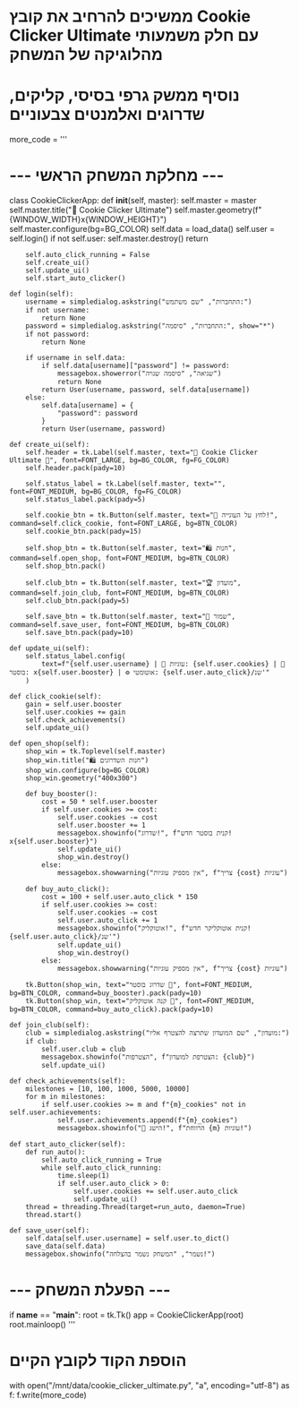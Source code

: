 # ממשיכים להרחיב את קובץ Cookie Clicker Ultimate עם חלק משמעותי מהלוגיקה של המשחק
# נוסיף ממשק גרפי בסיסי, קליקים, שדרוגים ואלמנטים צבעוניים

more_code = '''
# --- מחלקת המשחק הראשי ---
class CookieClickerApp:
    def __init__(self, master):
        self.master = master
        self.master.title("🍪 Cookie Clicker Ultimate")
        self.master.geometry(f"{WINDOW_WIDTH}x{WINDOW_HEIGHT}")
        self.master.configure(bg=BG_COLOR)
        self.data = load_data()
        self.user = self.login()
        if not self.user:
            self.master.destroy()
            return

        self.auto_click_running = False
        self.create_ui()
        self.update_ui()
        self.start_auto_clicker()

    def login(self):
        username = simpledialog.askstring("התחברות", "שם משתמש:")
        if not username:
            return None
        password = simpledialog.askstring("התחברות", "סיסמה:", show="*")
        if not password:
            return None

        if username in self.data:
            if self.data[username]["password"] != password:
                messagebox.showerror("שגיאה", "סיסמה שגויה")
                return None
            return User(username, password, self.data[username])
        else:
            self.data[username] = {
                "password": password
            }
            return User(username, password)

    def create_ui(self):
        self.header = tk.Label(self.master, text="🍪 Cookie Clicker Ultimate 🍪", font=FONT_LARGE, bg=BG_COLOR, fg=FG_COLOR)
        self.header.pack(pady=10)

        self.status_label = tk.Label(self.master, text="", font=FONT_MEDIUM, bg=BG_COLOR, fg=FG_COLOR)
        self.status_label.pack(pady=5)

        self.cookie_btn = tk.Button(self.master, text="🍪 לחץ על העוגייה!", command=self.click_cookie, font=FONT_LARGE, bg=BTN_COLOR)
        self.cookie_btn.pack(pady=15)

        self.shop_btn = tk.Button(self.master, text="🛍️ חנות", command=self.open_shop, font=FONT_MEDIUM, bg=BTN_COLOR)
        self.shop_btn.pack()

        self.club_btn = tk.Button(self.master, text="🏆 מועדון", command=self.join_club, font=FONT_MEDIUM, bg=BTN_COLOR)
        self.club_btn.pack(pady=5)

        self.save_btn = tk.Button(self.master, text="💾 שמור", command=self.save_user, font=FONT_MEDIUM, bg=BTN_COLOR)
        self.save_btn.pack(pady=10)

    def update_ui(self):
        self.status_label.config(
            text=f"{self.user.username} | 🍪 עוגיות: {self.user.cookies} | 🔁 בוסטר: x{self.user.booster} | ⚙️ אוטומטי: {self.user.auto_click}/שנ'"
        )

    def click_cookie(self):
        gain = self.user.booster
        self.user.cookies += gain
        self.check_achievements()
        self.update_ui()

    def open_shop(self):
        shop_win = tk.Toplevel(self.master)
        shop_win.title("🛍️ חנות השדרוגים")
        shop_win.configure(bg=BG_COLOR)
        shop_win.geometry("400x300")

        def buy_booster():
            cost = 50 * self.user.booster
            if self.user.cookies >= cost:
                self.user.cookies -= cost
                self.user.booster += 1
                messagebox.showinfo("שדרוג!", f"קנית בוסטר חדש! x{self.user.booster}")
                self.update_ui()
                shop_win.destroy()
            else:
                messagebox.showwarning("אין מספיק עוגיות", f"צריך {cost} עוגיות")

        def buy_auto_click():
            cost = 100 + self.user.auto_click * 150
            if self.user.cookies >= cost:
                self.user.cookies -= cost
                self.user.auto_click += 1
                messagebox.showinfo("אוטוקליק!", f"קנית אוטוקליקר חדש! {self.user.auto_click}/שנ'")
                self.update_ui()
                shop_win.destroy()
            else:
                messagebox.showwarning("אין מספיק עוגיות", f"צריך {cost} עוגיות")

        tk.Button(shop_win, text="שדרוג בוסטר 🍪", font=FONT_MEDIUM, bg=BTN_COLOR, command=buy_booster).pack(pady=10)
        tk.Button(shop_win, text="קנה אוטוקליק 🤖", font=FONT_MEDIUM, bg=BTN_COLOR, command=buy_auto_click).pack(pady=10)

    def join_club(self):
        club = simpledialog.askstring("מועדון", "שם המועדון שתרצה להצטרף אליו:")
        if club:
            self.user.club = club
            messagebox.showinfo("הצטרפות", f"הצטרפת למועדון: {club}")
            self.update_ui()

    def check_achievements(self):
        milestones = [10, 100, 1000, 5000, 10000]
        for m in milestones:
            if self.user.cookies >= m and f"{m}_cookies" not in self.user.achievements:
                self.user.achievements.append(f"{m}_cookies")
                messagebox.showinfo("🎉 הישג!", f"הרווחת {m} עוגיות!")

    def start_auto_clicker(self):
        def run_auto():
            self.auto_click_running = True
            while self.auto_click_running:
                time.sleep(1)
                if self.user.auto_click > 0:
                    self.user.cookies += self.user.auto_click
                    self.update_ui()
        thread = threading.Thread(target=run_auto, daemon=True)
        thread.start()

    def save_user(self):
        self.data[self.user.username] = self.user.to_dict()
        save_data(self.data)
        messagebox.showinfo("נשמר", "המשחק נשמר בהצלחה!")

# --- הפעלת המשחק ---
if __name__ == "__main__":
    root = tk.Tk()
    app = CookieClickerApp(root)
    root.mainloop()
'''

# הוספת הקוד לקובץ הקיים
with open("/mnt/data/cookie_clicker_ultimate.py", "a", encoding="utf-8") as f:
    f.write(more_code)
